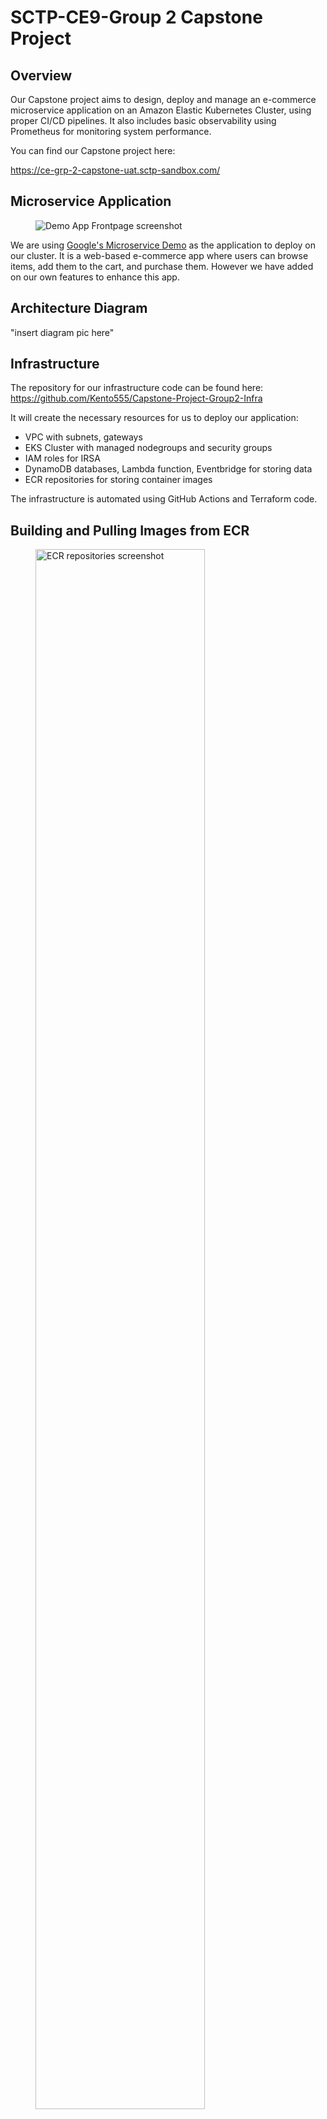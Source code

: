 # SCTP-CE9-Group 2 Capstone Project

## Overview

Our Capstone project aims to design, deploy and manage an e-commerce microservice application on an Amazon Elastic Kubernetes Cluster, using proper CI/CD pipelines. It also includes basic observability using Prometheus for monitoring system performance.

You can find our Capstone project here:

https://ce-grp-2-capstone-uat.sctp-sandbox.com/

## Microservice Application

<figure>
  <img src="images/google-microservice-frontpage.png" alt="Demo App Frontpage screenshot">
</figure>

We are using [Google's Microservice Demo](https://github.com/GoogleCloudPlatform/microservices-demo) as the application to deploy on our cluster. It is a web-based e-commerce app where users can browse items, add them to the cart, and purchase them. However we have added on our own features to enhance this app.

## Architecture Diagram

"insert diagram pic here"

## Infrastructure

The repository for our infrastructure code can be found here: https://github.com/Kento555/Capstone-Project-Group2-Infra

It will create the necessary resources for us to deploy our application:
  - VPC with subnets, gateways 
  - EKS Cluster with managed nodegroups and security groups
  - IAM roles for IRSA
  - DynamoDB databases, Lambda function, Eventbridge for storing data
  - ECR repositories for storing container images

The infrastructure is automated using GitHub Actions and Terraform code.

## Building and Pulling Images from ECR

<figure>
  <img src="images/ecr_repos.png" alt="ECR repositories screenshot" style="width: 80%; height: auto;">
</figure>

Due to having to modify some of the application's code for certain features to work, we rebuilt the container images and pushed them to our own ECR repositories. Then we changed the application's helm chart to pull from our ECRs for the images instead.

Our Github Action ["Build and Push Microservices to ECR"](https://github.com/Kento555/Capstone-Project-Group2-App/blob/main/.github/workflows/build-scan-and-push.yml) will automate the building of images from our [sources](https://github.com/Kento555/Capstone-Project-Group2-App/tree/main/src) folder and push them to our ECR repositories. 

<figure>
  <img src="images/ecr_images.png" alt="ECR images screenshot" style="width: 80%; height: auto;">
</figure>

## GitOps and ArgoCD (CI/CD Pipeline)

<figure>
  <img src="images/argocd_example.png" alt="ArgoCD Directory">
</figure>

To automate the deployment of ArgoCD and all of our applications, we use our Github Action ["Install ArgoCD and Apply Environment Manifests"](https://github.com/Kento555/Capstone-Project-Group2-App/blob/main/.github/workflows/install-argocd.yaml). The action will run the [init.sh](https://github.com/Kento555/Capstone-Project-Group2-App/blob/main/argocd/bootstrap/init.sh) file in the bootstrap folder that will run all the application files in the specified environment. In addition, we used a appofapps manifest to watch and automate the creation of applications in another folder.

<figure>
  <img src="images/argocd_app_example.png" alt="ArgoCD Applications">
</figure>

## DNS & HTTPS

To enable our application to have a DNS name with HTTPS enabled and TLS-certified, the following resources are required:

<table border="1">
    <tr>
        <th align="center">Resource</th>
        <th align="center" width="500">Description</th>
    </tr>
    <tr>
        <td align="center">
          <a href="https://github.com/kubernetes-sigs/external-dns" target="_blank">
              External-DNS
            </a>
          </td>
        <td align="center">Makes Kubernetes resources discoverable via public DNS servers</td>
    </tr>
    <tr>
        <td align="center">
          <a href="https://github.com/kubernetes/ingress-nginx" target="_blank">
              Ingress NGInx Controller
            </a>
          </td>
        <td align="center">Ingress controller for Kubernetes using NGINX as a reverse proxy and load balancer</td>
    </tr>
    <tr>
        <td align="center">
          <a href="https://github.com/cert-manager/cert-manager" target="_blank">
              Cert-manager
            </a>
          </td>
        <td align="center">Adds certificates and certificate issuers as resource types in Kubernetes clusters</td>
    </tr>
</table>

With these resources, we are able to deploy an Ingress and a Cluster Issuer to create our DNS on Route 53 with HTTPS enabled.

## Product Catalog and Checkout Service

Originally, the application hosted the information of its product catalog locally, and the checkout details could not be saved upon the end of a session. We have modified them to suit our own needs.

<figure>
  <img src="images/app-productcatalog.png" alt="Product Catalog Page" style="width: 70%; height: auto;"> 
</figure>

<figure>
  <img src="images/dynamo-itemcatalog.png" alt="Product Catalog Page" style="width: 70%; height: auto;"> 
</figure>

Here, we can control the items we want to display in our store page, using DynamoDB to store data of our products. We also used CloudFront to store and deliver the images of our products to our users.

<figure>
  <img src="images/app-checkout.png" alt="Product Catalog Page" style="width: 70%; height: auto;"> 
</figure>

<figure>
  <img src="images/dynamo-orders.png" alt="Product Catalog Page" style="width: 70%; height: auto;"> 
</figure>

We have also modified the app to send the data of any checkout orders into our other DynamoDB here, using EventBridge, SQS Messaging Service and Lambda to do so.

## Monitoring

Using [kube prometheus stack](https://github.com/prometheus-community/helm-charts/tree/main/charts/kube-prometheus-stack), we are able to use the following for monitoring:

<table border="1">
    <tr>
        <th align="center">Resource</th>
        <th align="center" width="500">Description</th>
    </tr>
    <tr>
        <td align="center">
            Prometheus
          </td>
        <td align="center">Collect metrics from services</td>
    </tr>
    <tr>
        <td align="center">
              Alert Manager
          </td>
        <td align="center">Set up alerts to trigger for certain events when they occur</td>
    </tr>
    <tr>
        <td align="center">
              Grafana
          </td>
        <td align="center">Visualize all collected data and metrics</td>
    </tr>
</table>

<figure>
  <img src="images/grafana_metrics.png" alt="Grafana metrics screenshot" style="width: 80%; height: auto;">
</figure>

Unfortunately, the application's deployments do not expose metrics by default, and thus we have chosen to monitor the state of the nodes instead using Node Exporter.

## FUTURE ENHANCEMENTS

- **Autoscaling:** use HPA for pod autoscaling, and install Cluster Autoscaler for node autoscaling
- **Enhanced Observability:** Add on Loki and Grafana Alloy for logging, and use AWS X-ray for tracing 

## BRANCHING STRATEGY AND PERMISSIONS

- Trunk-based development style, with each person making commits on their own feature branch then making a pull request to main branch 
- Main branch is protected from any direct pushes and requires at least one other person in the team to approve the changes. 

## MEMBERS

- Kong Wei Shen
- Norman Fung Zi Jie
- Tan Ke Yang
- Nabilah Huda Tang Jun Xia
- Chris Yeo Hsi Chieh